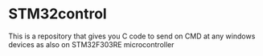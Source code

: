 # STM32control
This is a repository that gives you C code to send on CMD at any  windows devices as also on STM32F303RE microcontroller
